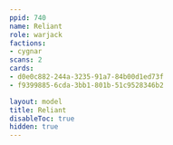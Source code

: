 ```yaml
---
ppid: 740
name: Reliant
role: warjack
factions:
- cygnar
scans: 2
cards:
- d0e0c882-244a-3235-91a7-84b00d1ed73f
- f9399885-6cda-3bb1-801b-51c9528346b2

layout: model
title: Reliant
disableToc: true
hidden: true
---
```

